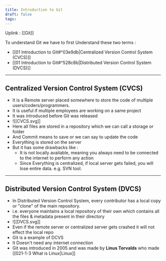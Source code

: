 ```yaml
---
title: Introduction to Git
draft: false
tags:
---
```

Uplink : [[Git]]

To understand Git we have to first Understand these two terms :
- [[01 Introduction to Git#^03e9db|Centralized Version Control System (CVCS)]]
- [[01 Introduction to Git#^528c8b|Distributed Version Control System (DVCS)]]

---
## Centralized Version Control System (CVCS)

- It is a Remote server placed somewhere to store the code of multiple users/coders/programmers.
- It is useful if multiple employees are working on a same project
- It was introduced before Git was released
- ![[CVCS.svg]]
- Here all files are stored in a repository which we can call a storage or folder 
- And Commit means to save or we can say to update the code
- Everything is stored on the server 
- But it has some drawbacks like :
	- It is not locally available, meaning you always need to be connected to the internet to perform any action
	- Since Everything is centralized, if local server gets failed, you will lose entire data. e.g. SVN tool.

---
## Distributed Version Control System (DVCS)

- In Distributed Version Control System, every contributor has a local copy or "clone" of the main repository. 
- i.e. everyone maintains a local repository of their own which contains all the files & metadata present in their directory
- ![[DVCS.svg]]
- Even if the remote server or centralized server gets crashed it will not effect the local repo
- Git is a example of DCVS
- It Doesn't need any internet connection
- Git was introduced in 2005 and was made by **Linus Torvalds** who made [[021-1-3 What is Linux|Linux]]